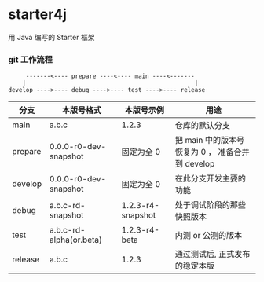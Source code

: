 # starter4j
用 Java 编写的 Starter 框架


### git 工作流程

         -------<---- prepare ----<---- main ----<-------
        |                                                |
    develop ---->---- debug ---->---- test ---->---- release


| 分支    | 本版号格式              | 本版号示例        | 用途                                             |
| ------- | ----------------------- | ----------------- | ------------------------------------------------ |
| main    | a.b.c                   | 1.2.3             | 仓库的默认分支                                   |
| prepare | 0.0.0-r0-dev-snapshot   | 固定为全 0        | 把 main 中的版本号恢复为 0 ， 准备合并到 develop |
| develop | 0.0.0-r0-dev-snapshot   | 固定为全 0        | 在此分支开发主要的功能                           |
| debug   | a.b.c-rd-snapshot       | 1.2.3-r4-snapshot | 处于调试阶段的那些快照版本                       |
| test    | a.b.c-rd-alpha(or.beta) | 1.2.3-r4-beta     | 内测 or 公测的版本                               |
| release | a.b.c                   | 1.2.3             | 通过测试后, 正式发布的稳定本版                   |
